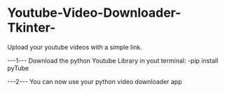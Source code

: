 # Youtube-Video-Downloader-Tkinter-
Upload your youtube videos with a simple link.

---1---
Download the python Youtube Library in yout terminal:
  -pip install pyTube
  
---2---
You can now use your python video downloader app
